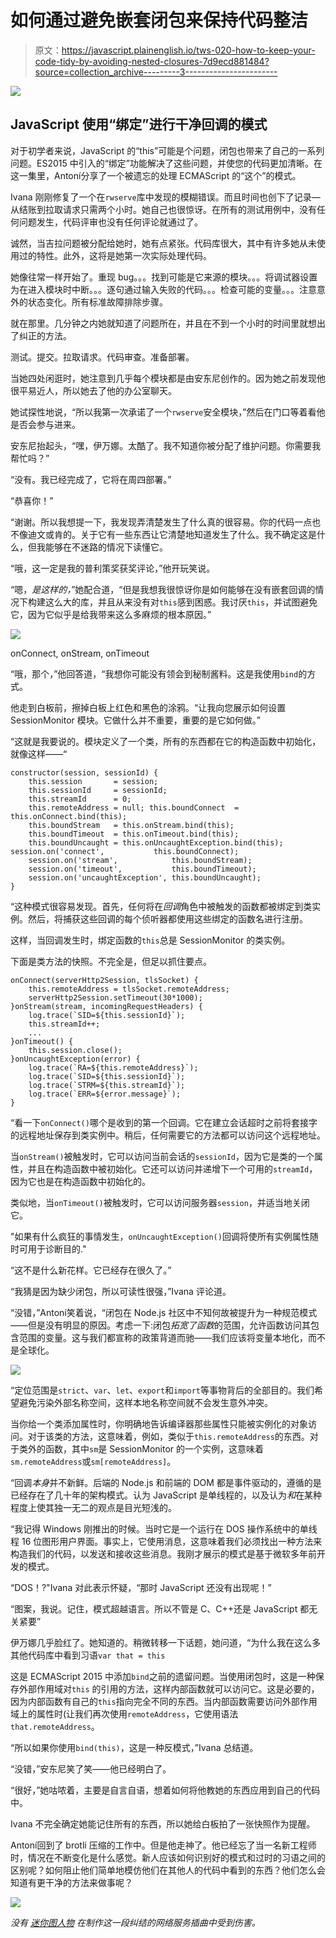 # 如何通过避免嵌套闭包来保持代码整洁

> 原文：<https://javascript.plainenglish.io/tws-020-how-to-keep-your-code-tidy-by-avoiding-nested-closures-7d9ecd881484?source=collection_archive---------3----------------------->

![](img/6bd4ef9da1c69344924e19d8aa6bdfc9.png)

## JavaScript 使用“绑定”进行干净回调的模式

对于初学者来说，JavaScript 的“this”可能是个问题，闭包也带来了自己的一系列问题。ES2015 中引入的“绑定”功能解决了这些问题，并使您的代码更加清晰。在这一集里，Antoní分享了一个被遗忘的处理 ECMAScript 的“这个”的模式。

Ivana 刚刚修复了一个在`rwserve`库中发现的模糊错误。而且时间也创下了记录—从结账到拉取请求只需两个小时。她自己也很惊讶。在所有的测试用例中，没有任何问题发生，代码评审也没有任何评论就通过了。

诚然，当吉拉问题被分配给她时，她有点紧张。代码库很大，其中有许多她从未使用过的特性。此外，这将是她第一次实际处理代码。

她像往常一样开始了。重现 bug。。。找到可能是它来源的模块。。。将调试器设置为在进入模块时中断。。。逐句通过输入失败的代码。。。检查可能的变量。。。注意意外的状态变化。所有标准故障排除步骤。

就在那里。几分钟之内她就知道了问题所在，并且在不到一个小时的时间里就想出了纠正的方法。

测试。提交。拉取请求。代码审查。准备部署。

当她四处闲逛时，她注意到几乎每个模块都是由安东尼创作的。因为她之前发现他很平易近人，所以她去了他的办公室聊天。

她试探性地说，“所以我第一次承诺了一个`rwserve`安全模块，”然后在门口等着看他是否会参与进来。

安东尼抬起头，“嘿，伊万娜。太酷了。我不知道你被分配了维护问题。你需要我帮忙吗？”

“没有。我已经完成了，它将在周四部署。”

“恭喜你！”

“谢谢。所以我想提一下，我发现弄清楚发生了什么真的很容易。你的代码一点也不像迪文或肯的。关于它有一些东西让它清楚地知道发生了什么。我不确定这是什么，但我能够在不迷路的情况下读懂它。

“哦，这一定是我的普利策奖获奖评论，”他开玩笑说。

“嗯，*是这样的，*”她配合道，“但是我想我很惊讶你是如何能够在没有嵌套回调的情况下构建这么大的库，并且从来没有对`this`感到困惑。我讨厌`this`，并试图避免它，因为它似乎是给我带来这么多麻烦的根本原因。”

![](img/a81f429409404d6466376a53e26e5a4c.png)

onConnect, onStream, onTimeout

“哦，那个，”他回答道，“我想你可能没有领会到秘制酱料。这是我使用`bind`的方式。

他走到白板前，擦掉白板上红色和黑色的涂鸦。“让我向您展示如何设置 SessionMonitor 模块。它做什么并不重要，重要的是它如何做。”

“这就是我要说的。模块定义了一个类，所有的东西都在它的构造函数中初始化，就像这样——“

```
constructor(session, sessionId) {
    this.session       = session;
    this.sessionId     = sessionId;
    this.streamId      = 0;
    this.remoteAddress = null; this.boundConnect  = this.onConnect.bind(this);
    this.boundStream   = this.onStream.bind(this);
    this.boundTimeout  = this.onTimeout.bind(this);
    this.boundUncaught = this.onUncaughtException.bind(this); session.on('connect',           this.boundConnect);
    session.on('stream',            this.boundStream);
    session.on('timeout',           this.boundTimeout);
    session.on('uncaughtException', this.boundUncaught);
}
```

“这种模式很容易发现。首先，任何将在*回调*角色中被触发的函数都被绑定到类实例。然后，将捕获这些回调的每个侦听器都使用这些绑定的函数名进行注册。

这样，当回调发生时，绑定函数的`this`总是 SessionMonitor 的类实例。

下面是类方法的快照。不完全是，但足以抓住要点。

```
onConnect(serverHttp2Session, tlsSocket) {
    this.remoteAddress = tlsSocket.remoteAddress;
    serverHttp2Session.setTimeout(30*1000);
}onStream(stream, incomingRequestHeaders) {
    log.trace(`SID=${this.sessionId}`);
    this.streamId++;
    ...
}onTimeout() {
    this.session.close();
}onUncaughtException(error) {
    log.trace(`RA=${this.remoteAddress}`);
    log.trace(`SID=${this.sessionId}`);
    log.trace(`STRM=${this.streamId}`);
    log.trace(`ERR=${error.message}`);
}
```

“看一下`onConnect()`哪个是收到的第一个回调。它在建立会话超时之前将套接字的远程地址保存到类实例中。稍后，任何需要它的方法都可以访问这个远程地址。

当`onStream()`被触发时，它可以访问当前会话的`sessionId`，因为它是类的一个属性，并且在构造函数中被初始化。它还可以访问并递增下一个可用的`streamId`，因为它也是在构造函数中初始化的。

类似地，当`onTimeout()`被触发时，它可以访问服务器`session`，并适当地关闭它。

"如果有什么疯狂的事情发生，`onUncaughtException()`回调将使所有实例属性随时可用于诊断目的."

“这不是什么新花样。它已经存在很久了。”

“我猜是因为缺少闭包，所以可读性很强，”Ivana 评论道。

“没错，”Antoní笑着说，“闭包在 Node.js 社区中不知何故被提升为一种规范模式——但是没有明显的原因。考虑一下:闭包*拓宽了函数*的范围，允许函数访问其包含范围的变量。这与我们都宣称的政策背道而驰——我们应该将变量本地化，而不是全球化。

![](img/0c5bd3a42a46ac1ce5c101fee074f240.png)

“定位范围是`strict`、`var`、`let`、`export`和`import`等事物背后的全部目的。我们希望避免污染外部名称空间，这样本地名称空间就不会发生意外冲突。

当你给一个类添加属性时，你明确地告诉编译器那些属性只能被实例化的对象访问。对于该类的方法，这意味着，例如，类似于`this.remoteAddress`的东西。对于类外的函数，其中`sm`是 SessionMonitor 的一个实例，这意味着`sm.remoteAddress`或`sm[remoteAddress]`。

“回调*本身*并不新鲜。后端的 Node.js 和前端的 DOM 都是事件驱动的，遵循的是已经存在了几十年的架构模式。认为 JavaScript 是单线程的，以及认为*和*在某种程度上使其独一无二的观点是目光短浅的。

“我记得 Windows 刚推出的时候。当时它是一个运行在 DOS 操作系统中的单线程 16 位图形用户界面。事实上，它使用消息，这意味着我们必须找出一种方法来构造我们的代码，以发送和接收这些消息。我刚才展示的模式是基于微软多年前开发的模式。

“DOS！?"Ivana 对此表示怀疑，“那时 JavaScript 还没有出现呢！”

“图案，我说。记住，模式超越语言。所以不管是 C、C++还是 JavaScript 都无关紧要”

伊万娜几乎脸红了。她知道的。稍微转移一下话题，她问道，“为什么我在这么多其他代码库中看到习语`var that = this`

这是 ECMAScript 2015 中添加`bind`之前的遗留问题。当使用闭包时，这是一种保存外部作用域对`this` 的引用的方法，这样内部函数就可以访问它。这是必要的，因为内部函数有自己的`this`指向完全不同的东西。当内部函数需要访问外部作用域上的属性时(让我们再次使用`remoteAddress`，它使用语法`that.remoteAddress`。

“所以如果你使用`bind(this)`，这是一种反模式，”Ivana 总结道。

“没错，”安东尼笑了笑——他已经明白了。

“很好，”她咕哝着，主要是自言自语，想着如何将他教她的东西应用到自己的代码中。

Ivana 不完全确定她能记住所有的东西，所以她给白板拍了一张快照作为提醒。

Antoní回到了 brotli 压缩的工作中。但是他走神了。他已经忘了当一名新工程师时，情况在不断变化是什么感觉。新人应该如何识别好的模式和过时的习语之间的区别呢？如何阻止他们简单地模仿他们在其他人的代码中看到的东西？他们怎么会知道有更干净的方法来做事呢？

![](img/6590b063061023d370a57d1bc5ffd813.png)

*没有* [*迷你图人物*](https://readwritetools.com/meet-the-team.blue) *在制作这一段纠结的网络服务插曲中受到伤害。*